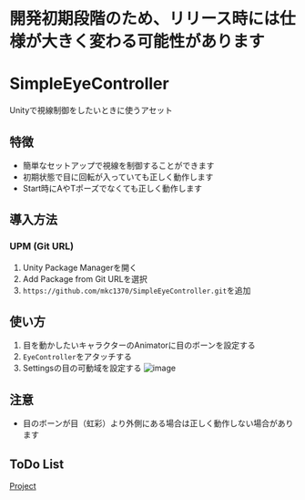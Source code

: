 # 開発初期段階のため、リリース時には仕様が大きく変わる可能性があります

# SimpleEyeController
Unityで視線制御をしたいときに使うアセット

## 特徴
* 簡単なセットアップで視線を制御することができます
* 初期状態で目に回転が入っていても正しく動作します
* Start時にAやTポーズでなくても正しく動作します

## 導入方法
### UPM (Git URL)
1. Unity Package Managerを開く
2. Add Package from Git URLを選択
3. `https://github.com/mkc1370/SimpleEyeController.git`を追加

## 使い方 
1. 目を動かしたいキャラクターのAnimatorに目のボーンを設定する
2. `EyeController`をアタッチする
3. Settingsの目の可動域を設定する
![image](https://user-images.githubusercontent.com/40651807/181917755-a9283057-5000-495f-9066-7ba249fdd4c3.png)

## 注意
* 目のボーンが目（虹彩）より外側にある場合は正しく動作しない場合があります

## ToDo List
[Project](https://github.com/users/mkc1370/projects/3)
